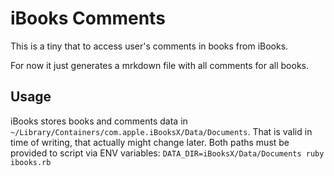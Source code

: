 iBooks Comments
===============

This is a tiny that to access user's comments in books from iBooks.

For now it just generates a mrkdown file with all comments for all books.

Usage
-----

iBooks stores books and comments data in `~/Library/Containers/com.apple.iBooksX/Data/Documents`.
That is valid in time of writing, that actually might change later.
Both paths must be provided to script via ENV variables:
`DATA_DIR=iBooksX/Data/Documents ruby ibooks.rb`
